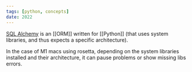 ```yaml
---
tags: [python, concepts]
date: 2022
---
```

[SQL Alchemy](https://docs.sqlalchemy.org/en/14/index.html) is an [[ORM]] written for [[Python]] (that uses system libraries, and thus expects a specific architecture).

In the case of M1 macs using rosetta, depending on the system libraries installed and their architecture, it can pause problems or show missing libs errors.